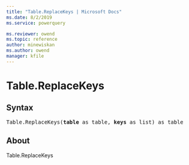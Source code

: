 ```yaml
---
title: "Table.ReplaceKeys | Microsoft Docs"
ms.date: 8/2/2019
ms.service: powerquery

ms.reviewer: owend
ms.topic: reference
author: minewiskan
ms.author: owend
manager: kfile
---
```

# Table.ReplaceKeys

## Syntax

<pre>
Table.ReplaceKeys(<b>table</b> as table, <b>keys</b> as list) as table 
</pre>
  
## About  
Table.ReplaceKeys